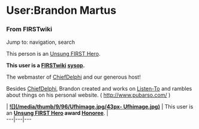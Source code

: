 # User:Brandon Martus

### From FIRSTwiki

Jump to: navigation, search

This person is an [Unsung FIRST Hero](Unsung_FIRST_Hero "Unsung
FIRST Hero" ).

**This user is a [FIRSTwiki](FIRSTwiki "FIRSTwiki" ) [sysop](FIRSTwiki:Administrators "FIRSTwiki:Administrators" ).**

The webmaster of [ChiefDelphi](ChiefDelphi "ChiefDelphi" ) and our
generous host!

Besides [ChiefDelphi](ChiefDelphi "ChiefDelphi" ), Brandon created
and works on [Listen-To](/index.php?title=Listen-To&action=edit "Listen-To" )
and rambles about things on his personal website. ( <http://www.pubarso.com/>
)

|  **[![](/media/thumb/9/96/Ufhimage.jpg/43px-
Ufhimage.jpg)](Image:Ufhimage.jpg "" )** | This user is an
**[Unsung FIRST Hero](Unsung_FIRST_Hero "Unsung FIRST Hero" ) award
[Honoree](Category:Unsung_FIRST_Heroes "Category:Unsung FIRST
Heroes" )**. |  
---|---|---  
  
